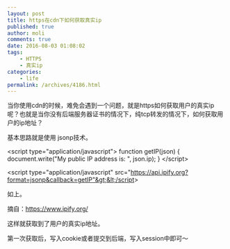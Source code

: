 ```yaml
---
layout: post
title: https在cdn下如何获取真实ip
published: true
author: moli
comments: true
date: 2016-08-03 01:08:02
tags:
    - HTTPS
    - 真实ip
categories:
    - life
permalink: /archives/4186.html
---
```

当你使用cdn的时候，难免会遇到一个问题，就是https如何获取用户的真实ip呢？也就是当你没有后端服务器证书的情况下，纯tcp转发的情况下，如何获取用户的ip地址？

基本思路就是使用 jsonp技术。

&lt;script type="application/javascript"&gt;
  function getIP(json) {
    document.write("My public IP address is: ", json.ip);
  }
&lt;/script&gt;

&lt;script type="application/javascript" src="https://api.ipify.org?format=jsonp&callback=getIP"&gt;&lt;/script&gt;

如上。

摘自：https://www.ipify.org/
  
这样就获取到了用户的真实ip地址。

第一次获取后，写入cookie或者提交到后端，写入session中即可～